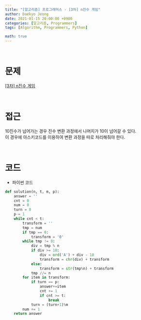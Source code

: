 ```yaml
---
title: "[알고리즘] 프로그래머스 - [3차] n진수 게임"
author: Daekyo Jeong
date: 2021-01-15 20:00:00 +0900
categories: [알고리즘, Programmers]
tags: [Algorithm, Programmers, Python]

math: true
---
```


<br/>

# **문제**


[\[3차\] n진수 게임](https://programmers.co.kr/learn/courses/30/lessons/17687)

<br/>

# **접근**  

10진수가 넘어가는 경우 진수 변환 과정에서 나머지가 10이 넘어갈 수 있다.  
이 경우에 아스키코드를 이용하여 변환 과정을 따로 처리해줘야 한다.  


<br/>

# **코드**


- 파이썬 코드   

```py
def solution(n, t, m, p):
    answer = ''
    cnt = 0
    num = 0
    turn = 0
    p-= 1
    while cnt < t:
        transform = ''
        tmp = num
        if tmp == 0:
            transform = '0'
        while tmp != 0:
            div = tmp % n
            if div >= 10:
                div = ord('A') + div - 10
                transform = chr(div) + transform
            else:
                transform = str(tmp%n) + transform
            tmp //= n
        for item in transform:
            if turn == p:
                answer+=item
                cnt += 1
                if cnt >= t:
                    break
            turn = (turn+1)%m
        num += 1
    return answer
```


<br/>
